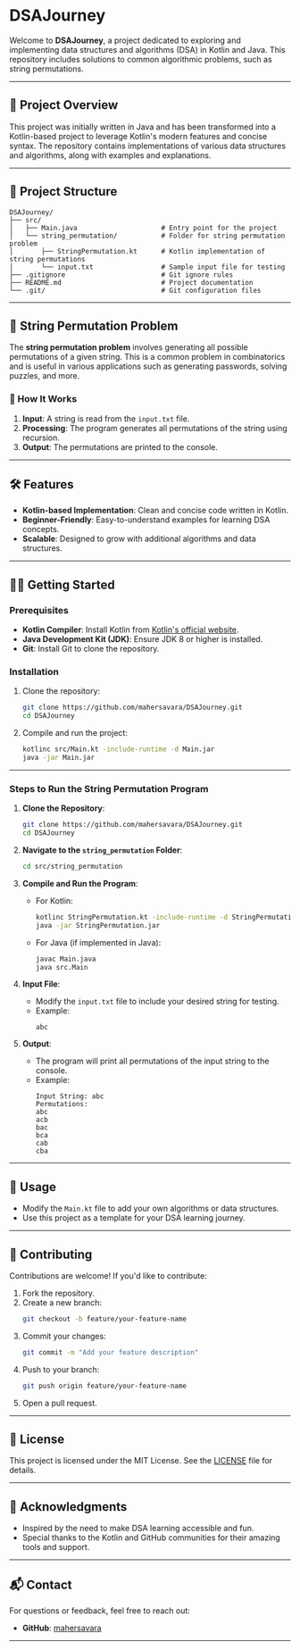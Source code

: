 # DSAJourney

Welcome to **DSAJourney**, a project dedicated to exploring and implementing data structures and algorithms (DSA) in Kotlin and Java. This repository includes solutions to common algorithmic problems, such as string permutations.

---

## 🚀 Project Overview

This project was initially written in Java and has been transformed into a Kotlin-based project to leverage Kotlin's modern features and concise syntax. The repository contains implementations of various data structures and algorithms, along with examples and explanations.

---

## 📂 Project Structure

```
DSAJourney/
├── src/
│   ├── Main.java                     # Entry point for the project
│   └── string_permutation/           # Folder for string permutation problem
│       ├── StringPermutation.kt      # Kotlin implementation of string permutations
│       └── input.txt                 # Sample input file for testing
├── .gitignore                        # Git ignore rules
├── README.md                         # Project documentation
└── .git/                             # Git configuration files
```

---

## 🚀 String Permutation Problem

The **string permutation problem** involves generating all possible permutations of a given string. This is a common problem in combinatorics and is useful in various applications such as generating passwords, solving puzzles, and more.

### 📖 How It Works

1. **Input**: A string is read from the `input.txt` file.
2. **Processing**: The program generates all permutations of the string using recursion.
3. **Output**: The permutations are printed to the console.

---

## 🛠️ Features

- **Kotlin-based Implementation**: Clean and concise code written in Kotlin.
- **Beginner-Friendly**: Easy-to-understand examples for learning DSA concepts.
- **Scalable**: Designed to grow with additional algorithms and data structures.

---

## 🧑‍💻 Getting Started

### Prerequisites
- **Kotlin Compiler**: Install Kotlin from [Kotlin's official website](https://kotlinlang.org/).
- **Java Development Kit (JDK)**: Ensure JDK 8 or higher is installed.
- **Git**: Install Git to clone the repository.

### Installation
1. Clone the repository:
   ```bash
   git clone https://github.com/mahersavara/DSAJourney.git
   cd DSAJourney
   ```

2. Compile and run the project:
   ```bash
   kotlinc src/Main.kt -include-runtime -d Main.jar
   java -jar Main.jar
   ```

---

### Steps to Run the String Permutation Program

1. **Clone the Repository**:
   ```bash
   git clone https://github.com/mahersavara/DSAJourney.git
   cd DSAJourney
   ```

2. **Navigate to the `string_permutation` Folder**:
   ```bash
   cd src/string_permutation
   ```

3. **Compile and Run the Program**:
   - For Kotlin:
     ```bash
     kotlinc StringPermutation.kt -include-runtime -d StringPermutation.jar
     java -jar StringPermutation.jar
     ```
   - For Java (if implemented in Java):
     ```bash
     javac Main.java
     java src.Main
     ```

4. **Input File**:
   - Modify the `input.txt` file to include your desired string for testing.
   - Example:
     ```
     abc
     ```

5. **Output**:
   - The program will print all permutations of the input string to the console.
   - Example:
     ```
     Input String: abc
     Permutations:
     abc
     acb
     bac
     bca
     cab
     cba
     ```

---

## 📖 Usage

- Modify the `Main.kt` file to add your own algorithms or data structures.
- Use this project as a template for your DSA learning journey.

---

## 🤝 Contributing

Contributions are welcome! If you'd like to contribute:
1. Fork the repository.
2. Create a new branch:
   ```bash
   git checkout -b feature/your-feature-name
   ```
3. Commit your changes:
   ```bash
   git commit -m "Add your feature description"
   ```
4. Push to your branch:
   ```bash
   git push origin feature/your-feature-name
   ```
5. Open a pull request.

---

## 📜 License

This project is licensed under the MIT License. See the [LICENSE](LICENSE) file for details.

---

## 🌟 Acknowledgments

- Inspired by the need to make DSA learning accessible and fun.
- Special thanks to the Kotlin and GitHub communities for their amazing tools and support.

---

## 📬 Contact

For questions or feedback, feel free to reach out:
- **GitHub**: [mahersavara](https://github.com/mahersavara)

---
